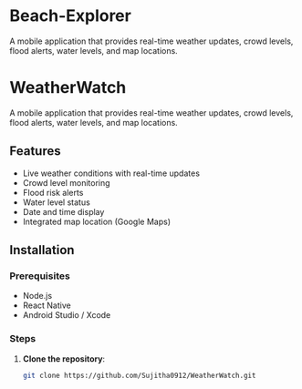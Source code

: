 # Beach-Explorer
A mobile application that provides real-time weather updates, crowd levels, flood alerts, water levels, and map locations.
# WeatherWatch

A mobile application that provides real-time weather updates, crowd levels, flood alerts, water levels, and map locations.

## Features
- Live weather conditions with real-time updates
- Crowd level monitoring
- Flood risk alerts
- Water level status
- Date and time display
- Integrated map location (Google Maps)

## Installation

### Prerequisites
- Node.js
- React Native
- Android Studio / Xcode

### Steps
1. **Clone the repository**:
   ```sh
   git clone https://github.com/Sujitha0912/WeatherWatch.git


